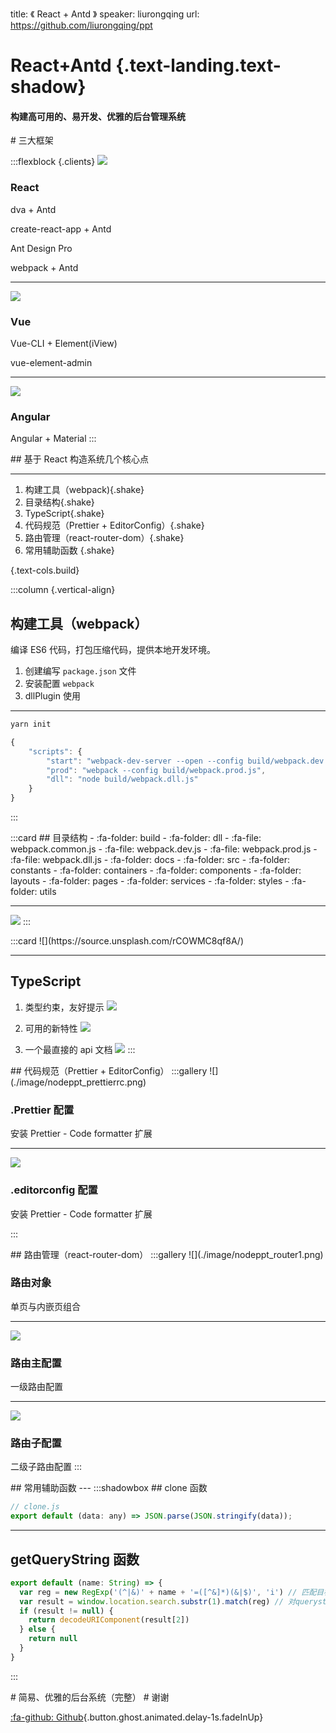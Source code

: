 title: 《 React + Antd 》
speaker: liurongqing
url: https://github.com/liurongqing/ppt

<slide class="aligncenter">

# React+Antd {.text-landing.text-shadow}

#### 构建高可用的、易开发、优雅的后台管理系统

</slide>

<slide class="aligncenter">
# 三大框架

:::flexblock {.clients}
![](./image/nodeppt_react.svg)

### React

dva + Antd

create-react-app + Antd

Ant Design Pro

webpack + Antd

---

![](./image/nodeppt_vue.png)

### Vue

Vue-CLI + Element(iView)

vue-element-admin

---

![](./image/nodeppt_angular.png)

### Angular

Angular + Material
:::

</slide>

<slide :class="size-50">
## 基于 React 构造系统几个核心点

---

1. 构建工具（webpack){.shake}
2. 目录结构{.shake}
3. TypeScript{.shake}
4. 代码规范（Prettier + EditorConfig）{.shake}
5. 路由管理（react-router-dom）{.shake}
6. 常用辅助函数 {.shake}

{.text-cols.build}

</slide>

<slide :class="size-80">

:::column {.vertical-align}

## 构建工具（webpack）

编译 ES6 代码，打包压缩代码，提供本地开发环境。

1. 创建编写 `package.json` 文件
2. 安装配置 `webpack`
3. dllPlugin 使用

---

```bash
yarn init
```

```javascript
{
    "scripts": {
        "start": "webpack-dev-server --open --config build/webpack.dev.js",
        "prod": "webpack --config build/webpack.prod.js",
        "dll": "node build/webpack.dll.js"
    }
}
```

:::
</slide>

<slide>
:::card
## 目录结构
- :fa-folder: build
  - :fa-folder: dll
  - :fa-file: webpack.common.js
  - :fa-file: webpack.dev.js
  - :fa-file: webpack.prod.js
  - :fa-file: webpack.dll.js
- :fa-folder: docs
- :fa-folder: src
  - :fa-folder: constants
  - :fa-folder: containers
  - :fa-folder: components
  - :fa-folder: layouts
  - :fa-folder: pages
  - :fa-folder: services
  - :fa-folder: styles
  - :fa-folder: utils

---

![](https://source.unsplash.com/rCOWMC8qf8A/)
:::
</slide>

<slide>
:::card
![](https://source.unsplash.com/rCOWMC8qf8A/)

---

## TypeScript

1. 类型约束，友好提示
   ![](./image/nodeppt_typescript1.png)

2. 可用的新特性
   ![](./image/nodeppt_typescript2.png)

3. 一个最直接的 api 文档
   ![](./image/nodeppt_typescript3.png)
   :::
   </slide>

<slide>
## 代码规范（Prettier + EditorConfig）
:::gallery
![](./image/nodeppt_prettierrc.png)

### .Prettier 配置

安装 Prettier - Code formatter 扩展

---

![](./image/nodeppt_editor.png)

### .editorconfig 配置

安装 Prettier - Code formatter 扩展

:::
</slide>

<slide>
## 路由管理（react-router-dom）
:::gallery
![](./image/nodeppt_router1.png)

### 路由对象

单页与内嵌页组合

---

![](./image/nodeppt_router2.png)

### 路由主配置

一级路由配置

---

![](./image/nodeppt_router3.png)

### 路由子配置

二级子路由配置
:::
</slide>

<slide>
## 常用辅助函数
---
:::shadowbox
## clone 函数

```javascript
// clone.js
export default (data: any) => JSON.parse(JSON.stringify(data));
```

---

## getQueryString 函数

```javascript
export default (name: String) => {
  var reg = new RegExp('(^|&)' + name + '=([^&]*)(&|$)', 'i') // 匹配目标参数
  var result = window.location.search.substr(1).match(reg) // 对querystring匹配目标参数
  if (result != null) {
    return decodeURIComponent(result[2])
  } else {
    return null
  }
}
```

<!-- ---

## tree 函数（无限分类）

```javascript
export default ({ data, pid = '0', columns }: any) => {
  const newData = clone(data)
  const getTree = (data: any, pid: any) => {
    let tree = []
    for (let i = 0; i < data.length; i++) {
      if (data[i].parentId === pid) {
        data[i].children = getTree(data, data[i]._id)
        if (data[i].children.length == 0) {
          delete data[i].children
        }
        if (columns) {
          for (let j in columns) {
            if (Array.isArray(columns[j]) && columns[j].length > 0) {
              columns[j].forEach((v: any) => {
                data[i][v] = data[i][j]
              })
            } else {
              data[i][columns[j]] = data[i][j]
            }
          }
        }

        tree.push(data[i])
      }
    }
    return tree
  }
  return getTree(newData, pid)
}
​``` -->

:::
</slide>

<slide class="aligncenter">
# 简易、优雅的后台系统（完整）

</slide>

<slide class="aligncenter">
# 谢谢

[:fa-github: Github](https://github.com/liurongqing/ppt){.button.ghost.animated.delay-1s.fadeInUp}
</slide>

```